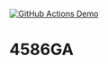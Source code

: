 [![GitHub Actions Demo](https://github.com/chitawebui131/4586GA/actions/workflows/my_first_action.yml/badge.svg)](https://github.com/chitawebui131/4586GA/actions/workflows/my_first_action.yml)

# 4586GA
